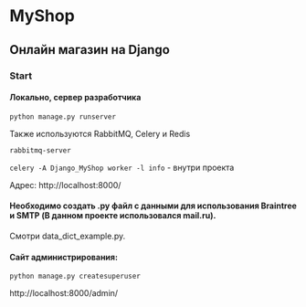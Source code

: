# MyShop

## Онлайн магазин на Django
### Start
#### Локально, сервер разработчика

<code>python manage.py runserver</code>

Также используются RabbitMQ, Celery и Redis

<code>rabbitmq-server</code>

<code>celery -A Django_MyShop worker -l info</code> - внутри проекта

Адрес: http://localhost:8000/


#### Необходимо создать .py файл с данными для  использования Braintree и SMTP (В данном проекте использовался mail.ru).

Смотри data_dict_example.py.


#### Cайт администрирования:

<code>python manage.py createsuperuser</code>

http://localhost:8000/admin/